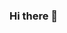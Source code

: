 ### Hi there 👋

<!--
**mohamedd8/mohamedd8** is a ✨ _special_ ✨ repository because its `README.md` (this file) appears on your GitHub profile.

Here are some ideas to get you started:
i am mohamed , Software Eng 
- 🔭 I’m currently working on ...
- 🌱 I’m currently learning ...
- 👯 I’m looking to collaborate on ...
- 🤔 I’m looking for help with ...
- 💬 Ask me about ...
- 📫 How to reach me: ...
- 😄 Pronouns: ...
- ⚡ Fun fact: ...
-->
